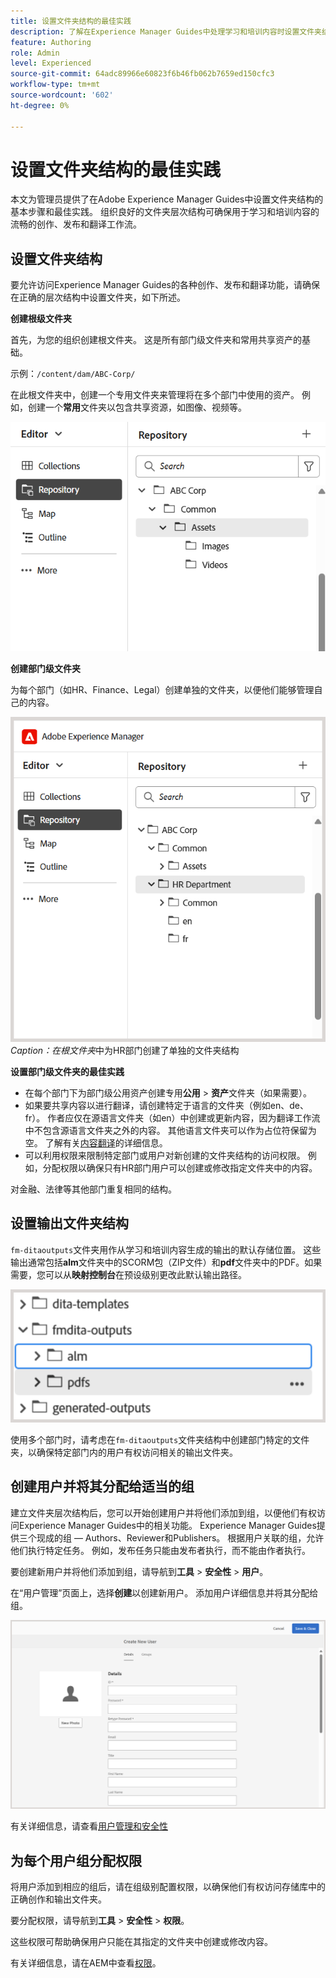 ```yaml
---
title: 设置文件夹结构的最佳实践
description: 了解在Experience Manager Guides中处理学习和培训内容时设置文件夹结构的最佳实践。
feature: Authoring
role: Admin
level: Experienced
source-git-commit: 64adc89966e60823f6b46fb062b7659ed150cfc3
workflow-type: tm+mt
source-wordcount: '602'
ht-degree: 0%

---
```


# 设置文件夹结构的最佳实践

本文为管理员提供了在Adobe Experience Manager Guides中设置文件夹结构的基本步骤和最佳实践。 组织良好的文件夹层次结构可确保用于学习和培训内容的流畅的创作、发布和翻译工作流。

## 设置文件夹结构

要允许访问Experience Manager Guides的各种创作、发布和翻译功能，请确保在正确的层次结构中设置文件夹，如下所述。

**创建根级文件夹**

首先，为您的组织创建根文件夹。 这是所有部门级文件夹和常用共享资产的基础。

示例：`/content/dam/ABC-Corp/`

在此根文件夹中，创建一个专用文件夹来管理将在多个部门中使用的资产。 例如，创建一个&#x200B;**常用**&#x200B;文件夹以包含共享资源，如图像、视频等。

![](assets/root-level-folder.png)

**创建部门级文件夹**

为每个部门（如HR、Finance、Legal）创建单独的文件夹，以便他们能够管理自己的内容。

![](assets/department-level-folders.png)
*Caption：在根文件夹*&#x200B;中为HR部门创建了单独的文件夹结构

**设置部门级文件夹的最佳实践**

- 在每个部门下为部门级公用资产创建专用&#x200B;**公用** > **资产**&#x200B;文件夹（如果需要）。
- 如果要共享内容以进行翻译，请创建特定于语言的文件夹（例如en、de、fr）。 作者应仅在源语言文件夹（如en）中创建或更新内容，因为翻译工作流中不包含源语言文件夹之外的内容。 其他语言文件夹可以作为占位符保留为空。 了解有关[内容翻译](../user-guide/translation.md)的详细信息。
- 可以利用权限来限制特定部门或用户对新创建的文件夹结构的访问权限。 例如，分配权限以确保只有HR部门用户可以创建或修改指定文件夹中的内容。

对金融、法律等其他部门重复相同的结构。

## 设置输出文件夹结构

`fm-ditaoutputs`文件夹用作从学习和培训内容生成的输出的默认存储位置。 这些输出通常包括&#x200B;**alm**&#x200B;文件夹中的SCORM包（ZIP文件）和&#x200B;**pdf**&#x200B;文件夹中的PDF。如果需要，您可以从&#x200B;**映射控制台**&#x200B;在预设级别更改此默认输出路径。

![](assets/fmdita-output-lc.png)

使用多个部门时，请考虑在`fm-ditaoutputs`文件夹结构中创建部门特定的文件夹，以确保特定部门内的用户有权访问相关的输出文件夹。

## 创建用户并将其分配给适当的组

建立文件夹层次结构后，您可以开始创建用户并将他们添加到组，以便他们有权访问Experience Manager Guides中的相关功能。 Experience Manager Guides提供三个现成的组 — Authors、Reviewer和Publishers。 根据用户关联的组，允许他们执行特定任务。 例如，发布任务只能由发布者执行，而不能由作者执行。

要创建新用户并将他们添加到组，请导航到&#x200B;**工具** > **安全性** > **用户**。

在“用户管理”页面上，选择&#x200B;**创建**&#x200B;以创建新用户。 添加用户详细信息并将其分配给组。

![](assets/create-users-page.png)

有关详细信息，请查看[用户管理和安全性](../cs-install-guide/user-admin-sec.md)


## 为每个用户组分配权限

将用户添加到相应的组后，请在组级别配置权限，以确保他们有权访问存储库中的正确创作和输出文件夹。

要分配权限，请导航到&#x200B;**工具** > **安全性** > **权限**。

这些权限可帮助确保用户只能在其指定的文件夹中创建或修改内容。

有关详细信息，请在AEM中查看[权限](https://experienceleague.adobe.com/zh-hans/docs/experience-manager-65/content/security/security#permissions-in-aem)。

